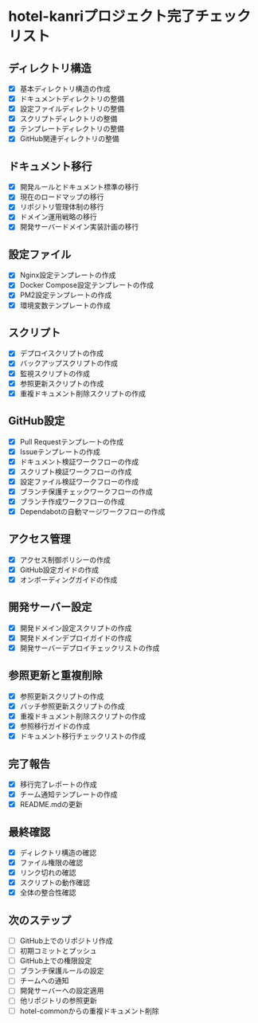 # hotel-kanriプロジェクト完了チェックリスト

## ディレクトリ構造

- [x] 基本ディレクトリ構造の作成
- [x] ドキュメントディレクトリの整備
- [x] 設定ファイルディレクトリの整備
- [x] スクリプトディレクトリの整備
- [x] テンプレートディレクトリの整備
- [x] GitHub関連ディレクトリの整備

## ドキュメント移行

- [x] 開発ルールとドキュメント標準の移行
- [x] 現在のロードマップの移行
- [x] リポジトリ管理体制の移行
- [x] ドメイン運用戦略の移行
- [x] 開発サーバードメイン実装計画の移行

## 設定ファイル

- [x] Nginx設定テンプレートの作成
- [x] Docker Compose設定テンプレートの作成
- [x] PM2設定テンプレートの作成
- [x] 環境変数テンプレートの作成

## スクリプト

- [x] デプロイスクリプトの作成
- [x] バックアップスクリプトの作成
- [x] 監視スクリプトの作成
- [x] 参照更新スクリプトの作成
- [x] 重複ドキュメント削除スクリプトの作成

## GitHub設定

- [x] Pull Requestテンプレートの作成
- [x] Issueテンプレートの作成
- [x] ドキュメント検証ワークフローの作成
- [x] スクリプト検証ワークフローの作成
- [x] 設定ファイル検証ワークフローの作成
- [x] ブランチ保護チェックワークフローの作成
- [x] ブランチ作成ワークフローの作成
- [x] Dependabotの自動マージワークフローの作成

## アクセス管理

- [x] アクセス制御ポリシーの作成
- [x] GitHub設定ガイドの作成
- [x] オンボーディングガイドの作成

## 開発サーバー設定

- [x] 開発ドメイン設定スクリプトの作成
- [x] 開発ドメインデプロイガイドの作成
- [x] 開発サーバーデプロイチェックリストの作成

## 参照更新と重複削除

- [x] 参照更新スクリプトの作成
- [x] バッチ参照更新スクリプトの作成
- [x] 重複ドキュメント削除スクリプトの作成
- [x] 参照移行ガイドの作成
- [x] ドキュメント移行チェックリストの作成

## 完了報告

- [x] 移行完了レポートの作成
- [x] チーム通知テンプレートの作成
- [x] README.mdの更新

## 最終確認

- [x] ディレクトリ構造の確認
- [x] ファイル権限の確認
- [x] リンク切れの確認
- [x] スクリプトの動作確認
- [x] 全体の整合性確認

## 次のステップ

- [ ] GitHub上でのリポジトリ作成
- [ ] 初期コミットとプッシュ
- [ ] GitHub上での権限設定
- [ ] ブランチ保護ルールの設定
- [ ] チームへの通知
- [ ] 開発サーバーへの設定適用
- [ ] 他リポジトリの参照更新
- [ ] hotel-commonからの重複ドキュメント削除